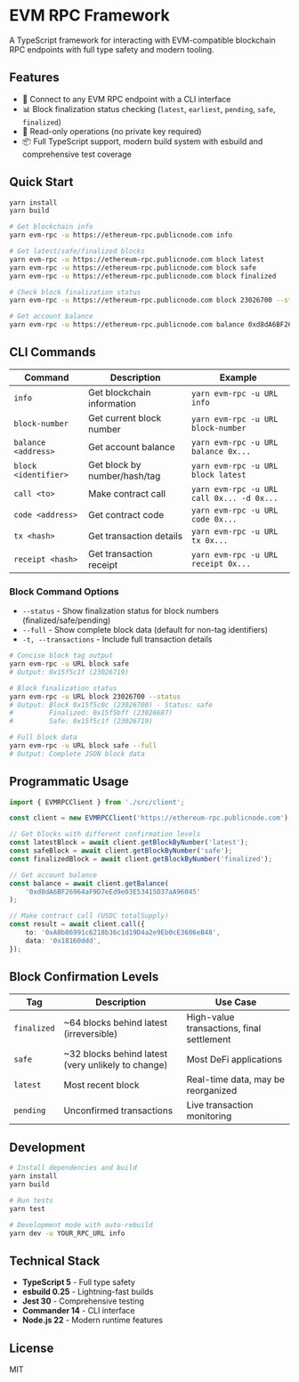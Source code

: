 # EVM RPC Framework

A TypeScript framework for interacting with EVM-compatible blockchain RPC endpoints with full type safety and modern tooling.

## Features

-   🔗 Connect to any EVM RPC endpoint with a CLI interface
-   📊 Block finalization status checking (`latest`, `earliest`, `pending`, `safe`, `finalized`)
-   📖 Read-only operations (no private key required)
-   📦 Full TypeScript support, modern build system with esbuild and comprehensive test coverage

## Quick Start

```bash
yarn install
yarn build

# Get blockchain info
yarn evm-rpc -u https://ethereum-rpc.publicnode.com info

# Get latest/safe/finalized blocks
yarn evm-rpc -u https://ethereum-rpc.publicnode.com block latest
yarn evm-rpc -u https://ethereum-rpc.publicnode.com block safe
yarn evm-rpc -u https://ethereum-rpc.publicnode.com block finalized

# Check block finalization status
yarn evm-rpc -u https://ethereum-rpc.publicnode.com block 23026700 --status

# Get account balance
yarn evm-rpc -u https://ethereum-rpc.publicnode.com balance 0xd8dA6BF26964aF9D7eEd9e03E53415D37aA96045
```

## CLI Commands

| Command              | Description                  | Example                                   |
| -------------------- | ---------------------------- | ----------------------------------------- |
| `info`               | Get blockchain information   | `yarn evm-rpc -u URL info`                |
| `block-number`       | Get current block number     | `yarn evm-rpc -u URL block-number`        |
| `balance <address>`  | Get account balance          | `yarn evm-rpc -u URL balance 0x...`       |
| `block <identifier>` | Get block by number/hash/tag | `yarn evm-rpc -u URL block latest`        |
| `call <to>`          | Make contract call           | `yarn evm-rpc -u URL call 0x... -d 0x...` |
| `code <address>`     | Get contract code            | `yarn evm-rpc -u URL code 0x...`          |
| `tx <hash>`          | Get transaction details      | `yarn evm-rpc -u URL tx 0x...`            |
| `receipt <hash>`     | Get transaction receipt      | `yarn evm-rpc -u URL receipt 0x...`       |

### Block Command Options

-   `--status` - Show finalization status for block numbers (finalized/safe/pending)
-   `--full` - Show complete block data (default for non-tag identifiers)
-   `-t, --transactions` - Include full transaction details

```bash
# Concise block tag output
yarn evm-rpc -u URL block safe
# Output: 0x15f5c1f (23026719)

# Block finalization status
yarn evm-rpc -u URL block 23026700 --status
# Output: Block 0x15f5c0c (23026700) - Status: safe
#         Finalized: 0x15f5bff (23026687)
#         Safe: 0x15f5c1f (23026719)

# Full block data
yarn evm-rpc -u URL block safe --full
# Output: Complete JSON block data
```

## Programmatic Usage

```typescript
import { EVMRPCClient } from './src/client';

const client = new EVMRPCClient('https://ethereum-rpc.publicnode.com');

// Get blocks with different confirmation levels
const latestBlock = await client.getBlockByNumber('latest');
const safeBlock = await client.getBlockByNumber('safe');
const finalizedBlock = await client.getBlockByNumber('finalized');

// Get account balance
const balance = await client.getBalance(
    '0xd8dA6BF26964aF9D7eEd9e03E53415D37aA96045'
);

// Make contract call (USDC totalSupply)
const result = await client.call({
    to: '0xA0b86991c6218b36c1d19D4a2e9Eb0cE3606eB48',
    data: '0x18160ddd',
});
```

## Block Confirmation Levels

| Tag         | Description                                        | Use Case                                  |
| ----------- | -------------------------------------------------- | ----------------------------------------- |
| `finalized` | ~64 blocks behind latest (irreversible)            | High-value transactions, final settlement |
| `safe`      | ~32 blocks behind latest (very unlikely to change) | Most DeFi applications                    |
| `latest`    | Most recent block                                  | Real-time data, may be reorganized        |
| `pending`   | Unconfirmed transactions                           | Live transaction monitoring               |

## Development

```bash
# Install dependencies and build
yarn install
yarn build

# Run tests
yarn test

# Development mode with auto-rebuild
yarn dev -u YOUR_RPC_URL info
```

## Technical Stack

-   **TypeScript 5** - Full type safety
-   **esbuild 0.25** - Lightning-fast builds
-   **Jest 30** - Comprehensive testing
-   **Commander 14** - CLI interface
-   **Node.js 22** - Modern runtime features

## License

MIT

